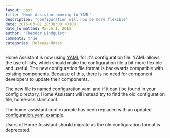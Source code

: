 ```yaml
---
layout: post
title: "Home Assistant moving to YAML"
description: "Configuration will now be more flexible"
date: 2015-03-01 20:38:00 +0100
date_formatted: March 1, 2015
author: "Theodor Lindquist"
comments: true
categories: Release-Notes
---
```


Home Assistant is now using [YAML](http://yaml.org/) for it's configuration file. YAML allows the use of lists, which should make the configuration file a bit more flexible and useful. The new configuration file format is backwards compatible with existing components. Because of this, there is no need for component developers to update their components.

The new file is named configuration.yaml and if it can't be found in your config directory, Home Assistant will instead try to find the old configuration file, home-assistant.conf.

The home-assistant.conf.example has been replaced with an updated [configuration.yaml.example](https://github.com/home-assistant/home-assistant/blob/dev/config/configuration.yaml.example).

Users of Home Assistant should migrate as the old configuration format is deprecated.
